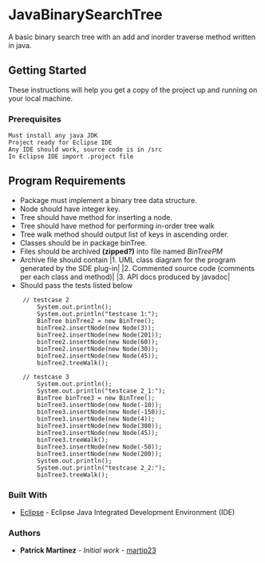 # JavaBinarySearchTree
A basic binary search tree with an add and inorder traverse method written in java.

## Getting Started
These instructions will help you get a copy of the project up and running on your local machine.

### Prerequisites
    Must install any java JDK
    Project ready for Eclipse IDE
    Any IDE should work, source code is in /src
    In Eclipse IDE import .project file

## Program Requirements
* Package must implement a binary tree data structure.
* Node should have integer key.
* Tree should have method for inserting a node.
* Tree should have method for performing in-order tree walk
* Tree walk method should output list of keys in ascending order.
* Classes should be in package binTree.
* Files should be archived **(zipped?)** into file named *BinTreePM*
* Archive file should contain
    |1.	UML class diagram for the program generated by the SDE plug-in|
    |2.	Commented source code (comments per each class and method)|
    |3.	API docs produced by javadoc|
* Should pass the tests listed below
```
    // testcase 2
        System.out.println();
        System.out.println("testcase 1:");
        BinTree binTree2 = new BinTree();
        binTree2.insertNode(new Node(3));
        binTree2.insertNode(new Node(201));
        binTree2.insertNode(new Node(60));
        binTree2.insertNode(new Node(30));
        binTree2.insertNode(new Node(45));
        binTree2.treeWalk();

    // testcase 3
        System.out.println();
        System.out.println("testcase 2_1:");
        BinTree binTree3 = new BinTree();
        binTree3.insertNode(new Node(-10));
        binTree3.insertNode(new Node(-150));
        binTree3.insertNode(new Node(4));
        binTree3.insertNode(new Node(300));
        binTree3.insertNode(new Node(45));
        binTree3.treeWalk();
        binTree3.insertNode(new Node(-50));
        binTree3.insertNode(new Node(200));
        System.out.println();
        System.out.println("testcase 2_2:");
        binTree3.treeWalk();
```

### Built With
* [Eclipse](https://eclipse.org/ide/) - Eclipse Java Integrated Development Environment (IDE)

### Authors
* **Patrick Martinez** - *Initial work* - [martip23](www.github.com/martip23)
